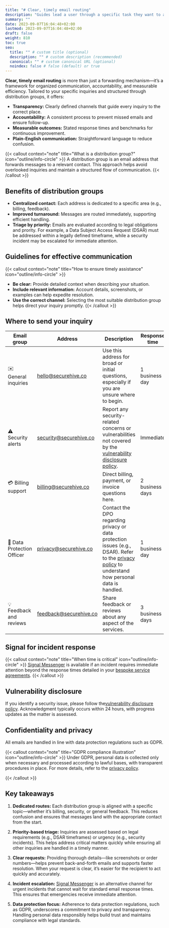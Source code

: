 ```yaml
---
title: "# Clear, timely email routing"
description: "Guides lead a user through a specific task they want to accomplish, often with a sequence of steps."
summary: ""
date: 2023-09-07T16:04:48+02:00
lastmod: 2023-09-07T16:04:48+02:00
draft: false
weight: 810
toc: true
seo:
  title: "" # custom title (optional)
  description: "" # custom description (recommended)
  canonical: "" # custom canonical URL (optional)
  noindex: false # false (default) or true
---
```


**Clear, timely email routing** is more than just a forwarding mechanism—it’s a framework for organized communication, accountability, and measurable efficiency. Tailored to your specific inquiries and structured through distribution groups, it offers:

- **Transparency:** Clearly defined channels that guide every inquiry to the correct place.  
- **Accountability:** A consistent process to prevent missed emails and ensure follow-up.  
- **Measurable outcomes:** Stated response times and benchmarks for continuous improvement.  
- **Plain-English communication:** Straightforward language to reduce confusion.

{{< callout context="note" title="What is a distribution group?" icon="outline/info-circle" >}}
A distribution group is an email address that forwards messages to a relevant contact. This approach helps avoid overlooked inquiries and maintain a structured flow of communication.
{{< /callout >}}

## Benefits of distribution groups

- **Centralized contact:** Each address is dedicated to a specific area (e.g., billing, feedback).  
- **Improved turnaround:** Messages are routed immediately, supporting efficient handling.  
- **Triage by priority:** Emails are evaluated according to legal obligations and prority. For example, a Data Subject Access Request (DSAR) must be addressed within a legally defined timeframe, while a security incident may be escalated for immediate attention.

## Guidelines for effective communication

{{< callout context="note" title="How to ensure timely assistance" icon="outline/info-circle" >}}
- **Be clear:** Provide detailed context when describing your situation.  
- **Include relevant information:** Account details, screenshots, or examples can help expedite resolution.  
- **Use the correct channel:** Selecting the most suitable distribution group helps direct your inquiry promptly.
{{< /callout >}}

## Where to send your inquiry

| **Email group**            | **Address**                                                                                                        | **Description**                                                                                                                                                                                | **Response time**  |
|----------------------------|--------------------------------------------------------------------------------------------------------------------|------------------------------------------------------------------------------------------------------------------------------------------------------------------------------------------------|---------------------|
| ✉️ General inquiries          | [hello@securehive.co](mailto:hello@securehive.co "Send email to hello@securehive.co")                             | Use this address for broad or initial questions, especially if you are unsure where to begin.                                                                                                  | 1 business day      |
| ⚠️ Security alerts        | [security@securehive.co](mailto:security@securehive.co "Send email to security@securehive.co")                   | Report any security-related concerns or vulnerabilities not covered by the [vulnerability disclosure policy](#vulnerabilityDisclosurePolicy "Vulnerability Disclosure Policy").               | Immediate           |
| 💳 Billing support         | [billing@securehive.co](mailto:billing@securehive.co "Send email to billing@securehive.co")                       | Direct billing, payment, or invoice questions here.                                                                                                                                            | 2 business days     |
| 🔐 Data Protection Officer | [privacy@securehive.co](mailto:privacy@securehive.co "Send email to privacy@securehive.co")                       | Contact the DPO regarding privacy or data protection issues (e.g., DSAR). Refer to the [privacy policy](#privacyNotice "Privacy Policy") to understand how personal data is handled.           | 1 business day      |
| 💡 Feedback and reviews    | [feedback@securehive.co](mailto:feedback@securehive.co "Send email to feedback@securehive.co")                    | Share feedback or reviews about any aspect of the services.                                                                                                                                     | 3 business days     |
## Signal for incident response

{{< callout context="note" title="When time is critical" icon="outline/info-circle" >}}
[Signal Messenger](https://signal.org/ "Signal Messenger") is available if an incident requires immediate attention beyond the response times detailed in your [bespoke service agreements](#bespokeServiceAgreements "Bespoke service agreements").
{{< /callout >}}

## Vulnerability disclosure

If you identify a security issue, please follow the[vulnerability disclosure policy](#vulnerabilityDisclosurePolicy "Vulnerability Disclosure Policy"). Acknowledgment typically occurs within 24 hours, with progress updates as the matter is assessed.

## Confidentiality and privacy

All emails are handled in line with data protection regulations such as GDPR. 

{{< callout context="note" title="GDPR compliance illustration" icon="outline/info-circle" >}}
Under GDPR, personal data is collected only when necessary and processed according to lawful bases, with transparent procedures in place. For more details, refer to the  [privacy policy](#privacyNotice "Privacy Policy").

{{< /callout >}}


## Key takeaways

1. **Dedicated routes:** Each distribution group is aligned with a specific topic—whether it’s billing, security, or general feedback. This reduces confusion and ensures that messages land with the appropriate contact from the start.

2. **Priority-based triage:** Inquiries are assessed based on legal requirements (e.g., DSAR timeframes) or urgency (e.g., security incidents). This helps address critical matters quickly while ensuring all other inquiries are handled in a timely manner.

3. **Clear requests:** Providing thorough details—like screenshots or order numbers—helps prevent back-and-forth emails and supports faster resolution. When your request is clear, it’s easier for the recipient to act quickly and accurately.

4. **Incident escalation:** [Signal Messenger](https://signal.org/ "Signal Messenger") is an alternative channel for urgent incidents that cannot wait for standard email response times. This ensures that emergencies receive immediate attention.

5. **Data protection focus:** Adherence to data protection regulations, such as GDPR, underscores a commitment to privacy and transparency. Handling personal data responsibly helps build trust and maintains compliance with legal standards.
